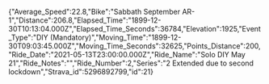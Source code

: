 {"Average_Speed":22.8,"Bike":"Sabbath September AR-1","Distance":206.8,"Elapsed_Time":"1899-12-30T10:13:04.000Z","Elapsed_Time_Seconds":36784,"Elevation":1925,"Event_Type":"DIY (Mandatory)","Moving_Time":"1899-12-30T09:03:45.000Z","Moving_Time_Seconds":32625,"Points_Distance":200,"Ride_Date":"2021-05-13T23:00:00.000Z","Ride_Name":"Solo DIY May 21","Ride_Notes":"","Ride_Number":2,"Series":"2 Extended due to second lockdown","Strava_id":5296892799,"id":21}